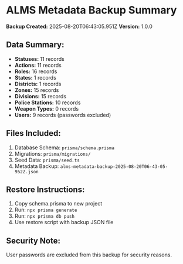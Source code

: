 # ALMS Metadata Backup Summary

**Backup Created:** 2025-08-20T06:43:05.951Z
**Version:** 1.0.0

## Data Summary:
- **Statuses:** 11 records
- **Actions:** 11 records
- **Roles:** 16 records
- **States:** 1 records
- **Districts:** 1 records
- **Zones:** 15 records
- **Divisions:** 15 records
- **Police Stations:** 10 records
- **Weapon Types:** 0 records
- **Users:** 9 records (passwords excluded)

## Files Included:
1. Database Schema: `prisma/schema.prisma`
2. Migrations: `prisma/migrations/`
3. Seed Data: `prisma/seed.ts`
4. Metadata Backup: `alms-metadata-backup-2025-08-20T06-43-05-952Z.json`

## Restore Instructions:
1. Copy schema.prisma to new project
2. Run: `npx prisma generate`
3. Run: `npx prisma db push`
4. Use restore script with backup JSON file

## Security Note:
User passwords are excluded from this backup for security reasons.
